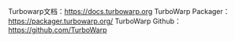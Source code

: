 Turbowarp文档：https://docs.turbowarp.org
TurboWarp Packager： https://packager.turbowarp.org/
TurboWarp Github：https://github.com/TurboWarp
